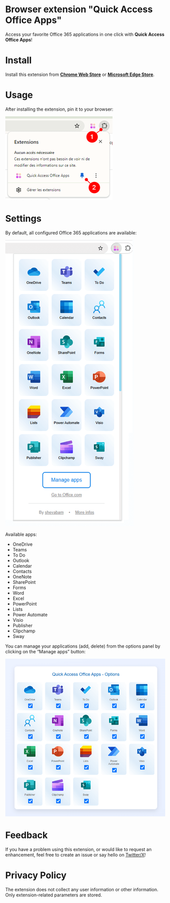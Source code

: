 

# Browser extension "Quick Access Office Apps"

Access your favorite Office 365 applications in one click with **Quick Access Office Apps**!


# Install

Install this extension from [**Chrome Web Store**](https://chromewebstore.google.com/detail/quick-access-office-apps/klhgficbeigdebndgcllhangmblmibpb) or [**Microsoft Edge Store**](https://microsoftedge.microsoft.com/addons/detail/quick-access-office-apps/nlbbmcemoiejcomippnljcdmgojgmamm).


# Usage

After installing the extension, pin it to your browser:

![](docs/ext1.png)


# Settings

By default, all configured Office 365 applications are available:

![](docs/ext2.png)

Available apps: 

* OneDrive
* Teams
* To Do
* Outlook
* Calendar
* Contacts
* OneNote
* SharePoint
* Forms
* Word
* Excel
* PowerPoint
* Lists
* Power Automate
* Visio
* Publisher
* Clipchamp
* Sway

You can manage your applications (add, delete) from the options panel by clicking on the “Manage apps” button:

![](docs/ext3.png)


# Feedback

If you have a problem using this extension, or would like to request an enhancement, feel free to create an issue or say hello on [Twitter/X](https://twitter.com/shevabam)!


# Privacy Policy

The extension does not collect any user information or other information. Only extension-related parameters are stored.
